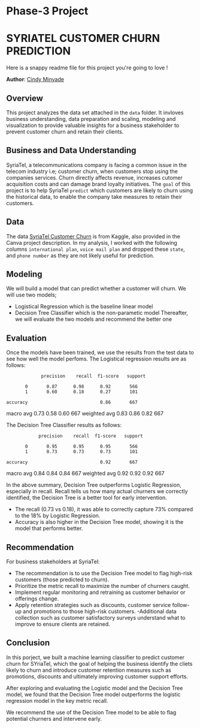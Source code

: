 # Phase-3 Project

# SYRIATEL CUSTOMER CHURN PREDICTION

Here is a snappy readme file for this project you're going to love !

**Author**: [Cindy Minyade](https://github.com/cminyade/phase3_project)

## Overview
This project analyzes the data set attached in the `data` folder. It invloves business understanding, data preparation and scaling, modeling and visualization to provide valuable insights for a business stakeholder to prevent customer churn and retain their clients.

## Business and Data Understanding
SyriaTel, a telecommunications company is facing a common issue in the telecom industry i.e; customer churn, when customers stop using the companies services. Churn directly affects revenue, increases cutomer acquisition costs and can damage brand loyalty initiatives.
The `goal` of this project is to help SyriaTel `predict` which customers are likely to churn using the historical data, to enable the company take measures to retain their customers.

## Data
The data [SyriaTel Customer Churn](https://www.kaggle.com/datasets/becksddf/churn-in-telecoms-dataset) is from Kaggle, also provided in the Canva project description.
In my analysis, I worked with the following columns `international plan`, `voice mail plan` and dropped these `state`, and `phone number` as they are not likely useful for prediction.

## Modeling

We will build a model that can predict whether a customer will churn. We will use two models;
- Logistical Regression which is the baseline linear model
- Decision Tree Classifier which is the non-parametic model
Thereafter, we will evaluate the two models and recommend the better one


## Evaluation
Once the models have been trained, we use the results from the test data to see how well the model perfoms. 
The Logistical regression results are as follows:

                 precision    recall  f1-score   support

           0       0.87      0.98      0.92       566
           1       0.60      0.18      0.27       101

    accuracy                           0.86       667
   macro avg       0.73      0.58      0.60       667
weighted avg       0.83      0.86      0.82       667




 The Decision Tree Classifier results as follows:

                precision    recall  f1-score   support

           0       0.95      0.95      0.95       566
           1       0.73      0.73      0.73       101

    accuracy                           0.92       667
   macro avg       0.84      0.84      0.84       667
weighted avg       0.92      0.92      0.92       667



In the above summary, Decision Tree outperforms Logistic Regression, especially in recall.
Recall tells us how many actual churners we correctly identified, the Decision Tree is a better tool for early intervention. 
- The recall (0.73 vs 0.18), it was able to correctly capture 73% compared to the 18% by Logistic Regression.
- Accuracy is also higher in the Decision Tree model, showing it is the model that performs better.

## Recommendation
For business stakeholders at SyriaTel:

- The recommendation is to use the Decision Tree model to flag high-risk customers (those predicted to churn).
- Prioritize the metric recall to maximize the number of churners caught.
- Implement regular monitoring and retraining as customer behavior or offerings change.
- Apply retention strategies such as discounts, customer service follow-up and promotions to those high-risk customers. 
-Additional data collection such as customer satisfactory surveys understand what to improve to ensure clients are retained.

## Conclusion
In this porject, we built a machine learning classifier to predict customer churn for SYriaTel, which the goal of helping the business identify the cliets likely to churn and introduce customer retention measures such as promotions, discounts and ultimately improving customer support efforts. 

After exploring and evaluating the Logistic model and the Decision Tree model, we found that the Decision Tree model outperforms the logistic regression model in the key metric recall. 

We recommend the use of the Decision Tree model to be able to flag potential churners and intervene early. 